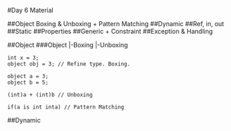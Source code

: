 #Day 6 Material

##Object
    Boxing & Unboxing + Pattern Matching
##Dynamic
##Ref, in, out
##Static
##Properties
##Generic + Constraint
##Exception & Handling


##Object
    ###Object
        |-Boxing
        |-Unboxing
    
    int x = 3;
    object obj = 3; // Refine type. Boxing.

    object a = 3;
    object b = 5;

    (int)a + (int)b // Unboxing

    if(a is int inta) // Pattern Matching

##Dynamic


